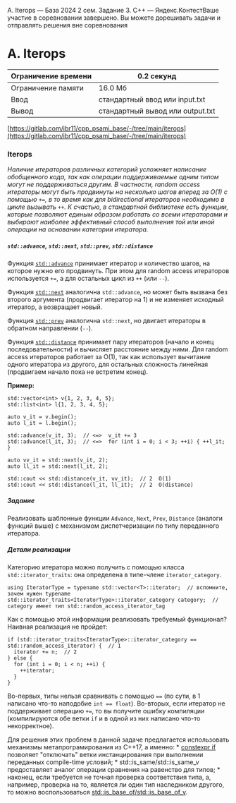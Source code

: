 A. Iterops — База 2024 2 сем. Задание 3. C++ — Яндекс.КонтестВаше участие в соревновании завершено. Вы можете дорешивать задачи и отправлять решения вне соревнования

# A. Iterops

| Ограничение времени | 0.2 секунд |
| --- | --- |
| Ограничение памяти | 16.0 Мб |
| Ввод | стандартный ввод или input.txt |
| Вывод | стандартный вывод или output.txt |

[https://gitlab.com/ibr11/cpp_psami_base/-/tree/main/iterops](https://gitlab.com/ibr11/cpp_psami_base/-/tree/main/iterops)

### Iterops

*Наличие итераторов различных категорий усложняет написание обобщенного кода, так как операции поддерживаемые одним
типом могут не поддерживаться другим. В частности, random access итераторы могут быть продвинуты на несколько шагов
вперед за O(1) с помощью `+=`, в то время как для bidirectional итераторов необходимо в цикле вызывать `++`. К счастью,
в стандартной библиотеке есть функции, которые позволяют единым образом работать со всеми итераторами и выбирают
наиболее эффективный способ выполнения той или иной операции на основании категории итератора.*

##### `std::advance`, `std::next`, `std::prev`, `std::distance`

Функция [`std::advance`](https://en.cppreference.com/w/cpp/iterator/advance) принимает итератор и количество шагов, на
которое нужно его продвинуть. При этом для random access итераторов используется `+=`, а для остальных цикл из `++`
(или `--`).

Функция [`std::next`](https://en.cppreference.com/w/cpp/iterator/next) аналогична `std::advance`, но может быть вызвана
без второго аргумента (продвигает итератор на 1) и не изменяет исходный итератор, а возвращает новый.

Функция [`std::prev`](https://en.cppreference.com/w/cpp/iterator/prev) аналогична `std::next`, но двигает итераторы в
обратном направлении (`--`).

Функция [`std::distance`](https://en.cppreference.com/w/cpp/iterator/distance) принимает пару итераторов (начало и
конец последовательности) и вычисляет расстояние между ними. Для random access итераторов работает за O(1), так как
использует вычитание одного итератора из другого, для остальных сложность линейная (продвигаем начало пока не встретим
конец).

**Пример:**

```
std::vector<int> v{1, 2, 3, 4, 5};
std::list<int> l{1, 2, 3, 4, 5};

auto v_it = v.begin();
auto l_it = l.begin();

std::advance(v_it, 3);  // <=>  v_it += 3
std::advance(l_it, 3);  // <=>  for (int i = 0; i < 3; ++i) { ++l_it; }

auto vv_it = std::next(v_it, 2);
auto ll_it = std::next(l_it, 2);

std::cout << std::distance(v_it, vv_it);  // 2  O(1)
std::cout << std::distance(l_it, ll_it);  // 2  O(distance)
```

##### Задание

Реализовать шаблонные функции `Advance`, `Next`, `Prev`, `Distance` (аналоги функций выше) с механизмом диспетчеризации
по типу переданного итератора.

##### Детали реализации

Категорию итератора можно получить с помощью класса `std::iterator_traits`: она определена в типе-члене
`iterator_category`.

```
using IteratorType = typename std::vector<T>::iterator;  // вспомните, зачем нужен typename
std::iterator_traits<IteratorType>::iterator_category category;  // category имеет тип std::random_access_iterator_tag
```

Как с помощью этой информации реализовать требуемый функционал? Наивная реализация не пройдет:

```
if (std::iterator_traits<IteratorType>::iterator_category == std::random_access_iterator) {  // 1
  iterator += n;  // 2
} else {
  for (int i = 0; i < n; ++i) {
    ++iterator;
  }
}
```

Во-первых, типы нельзя сравнивать с помощью `==` (по сути, в 1 написано что-то наподобие `int == float`). Во-вторых,
если итератор не поддерживает операцию `+=`, то вы получите ошибку компиляции (компилируются обе ветки `if` и в одной
из них написано что-то некорректное).

Для решения этих проблем в данной задаче предлагается использовать механизмы метапрограмирования из C++17, а именно:
\* [constexpr if](https://en.cppreference.com/w/cpp/language/if#Constexpr_if) позволяет "отключать" ветки инстанцирования
при выполнении переданных compile-time условий;
\* std::is_same/std::is_same_v предоставляет аналог операции сравнения
на равенство для типов;
\* наконец, если требуется не точная проверка соответствия типа, а, например, проверка на то, является ли один тип
наследником другого, то можно воспользоваться
[std::is_base_of/std::is_base_of_v](https://en.cppreference.com/w/cpp/types/is_base_of).
